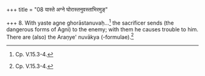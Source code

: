 +++
title = "08 यास्ते अग्ने घोरास्तनुवस्ताभिरमुङ्"

+++
8. With yaste agne ghorāstanuvaḥ...[^1] the sacrificer sends (the dangerous forms of Agni) to the enemy; with them he causes trouble to him. There are (also) the Araṇye' nuvākya (-formulae).[^1]  


[^1]: Cp. V.15.3-4.  
